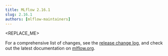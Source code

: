 ```yaml
---
title: MLflow 2.16.1
slug: 2.16.1
authors: [mlflow-maintainers]
---
```


<REPLACE_ME>

For a comprehensive list of changes, see the [release change log](https://github.com/mlflow/mlflow/releases/tag/v2.16.1), and check out the latest documentation on [mlflow.org](http://mlflow.org/).

